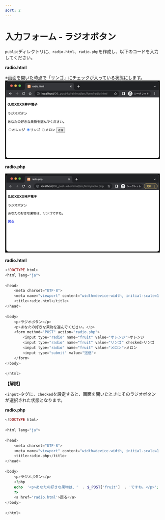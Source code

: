 ```yaml
---
sort: 2
---
```

# 入力フォーム - ラジオボタン

`public`ディレクトリに、`radio.html`、`radio.php`を作成し、以下のコードを入力してください。

**radio.html**

※画面を開いた時点で「リンゴ」にチェックが入っている状態にします。
![](./images/radio_html_display.png)<br>

**radio.php**

![](./images/radio_php_display.png)

**radio.html**

```php
<!DOCTYPE html>
<html lang="ja">

<head>
    <meta charset="UTF-8">
    <meta name="viewport" content="width=device-width, initial-scale=1.0">
    <title>radio.html</title>
</head>

<body>
    <p>ラジオボタン</p>
    <p>あなたの好きな果物を選んでください。</p>
    <form method="POST" action="radio.php">
        <input type="radio" name="fruit" value="オレンジ">オレンジ
        <input type="radio" name="fruit" value="リンゴ" checked>リンゴ
        <input type="radio" name="fruit" value="メロン">メロン
        <input type="submit" value="送信">
    </form>
</body>

</html>
```

**【解説】**

`<input>`タグに、`checked`を設定すると、画面を開いたときにそのラジオボタンが選択された状態となります。

**radio.php**

```php
<!DOCTYPE html>

<html lang="ja">

<head>
    <meta charset="UTF-8">
    <meta name="viewport" content="width=device-width, initial-scale=1.0">
    <title>radio.php</title>
</head>

<body>
    <p>ラジオボタン</p>
    <?php
    echo  '<p>あなたの好きな果物は、'  . $_POST['fruit']  . 'ですね。</p>';
    ?>
    <a href='radio.html'>戻る</a>
</body>

</html>
```
